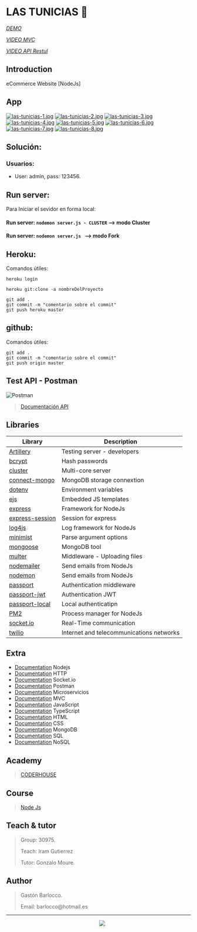 # LAS TUNICIAS  :cactus:

*<p>[DEMO](https://mototravelgastonbarlocco.netlify.app)*</p>
*<p>[VIDEO MVC](https://youtube.com/watch?v=OtUsP7-1rp8)*</p>
*<p>[VIDEO API Restul](https://youtube.com/watch?v=OtUsP7-1rp8)*</p>

## Introduction
eCommerce Website [NodeJs]

## App
[![las-tunicias-1.jpg](https://i.postimg.cc/65ssdsDn/las-tunicias-1.jpg)](https://postimg.cc/23xXDtjS)
[![las-tunicias-2.jpg](https://i.postimg.cc/wT5rL15Y/las-tunicias-2.jpg)](https://postimg.cc/1ftMZ5Yv)
[![las-tunicias-3.jpg](https://i.postimg.cc/wTzfq9Cf/las-tunicias-3.jpg)](https://postimg.cc/3WLC9QJm)
[![las-tunicias-4.jpg](https://i.postimg.cc/nrJkh1Pj/las-tunicias-4.jpg)](https://postimg.cc/WF5r90jT)
[![las-tunicias-5.jpg](https://i.postimg.cc/nhPGDxWt/las-tunicias-5.jpg)](https://postimg.cc/zyTgss5d)
[![las-tunicias-6.jpg](https://i.postimg.cc/1tpG2q39/las-tunicias-6.jpg)](https://postimg.cc/hztQ7hmw)
[![las-tunicias-7.jpg](https://i.postimg.cc/Qx6p2shW/las-tunicias-7.jpg)](https://postimg.cc/svhQWkBV)
[![las-tunicias-8.jpg](https://i.postimg.cc/TPbg5Dmr/las-tunicias-8.jpg)](https://postimg.cc/jWsLGCM5)

## Solución:

### Usuarios:
- User: admin, pass: 123456.

## Run server:
Para Iniciar el sevidor en forma local:
#### Run server: `nodemon server.js - CLUSTER`  --> modo Cluster
#### Run server: `nodemon server.js ` --> modo Fork

## Heroku:
Comandos útiles:
``` 
heroku login

heroku git:clone -a nombreDelProyecto 

git add .
git commit -m "comentario sobre el commit"
git push heroku master
```

## github:
Comandos útiles:
``` 
git add .
git commit -m "comentario sobre el commit"
git push origin master
```

## Test API - Postman
![Postman](https://img.shields.io/badge/Postman-FF6C37?style=for-the-badge&logo=Postman&logoColor=white)
> [Documentación API](https://documenter.getpostman.com/view/15433212/2s8YRcNwSy)


## Libraries

| Library                                                          | Description                 |
| ---------------------------------------------------------------- | --------------------------------------- |
| [Artillery](https://www.npmjs.com/package/artillery)             | Testing server - developers             |
| [bcrypt](https://www.npmjs.com/package/bcrypt)                   | Hash passwords                          |
| [cluster](https://www.npmjs.com/package/cluster)                 | Multi-core server                       |
| [connect-mongo](https://www.npmjs.com/package/connect-mongo)     | MongoDB storage connextion              |
| [dotenv](https://www.npmjs.com/package/dotenv)                   | Environment variables                   |
| [ejs](https://www.npmjs.com/package/ejs)                         | Embedded JS templates                   |
| [express](https://www.npmjs.com/package/express)                 | Framework for NodeJs                    |
| [express-session](https://www.npmjs.com/package/express-session) | Session for express                     |
| [log4js](https://www.npmjs.com/package/log4js)                   | Log framework for NodeJs                |
| [minimist](https://www.npmjs.com/package/minimist)               | Parse argument options                  |
| [mongoose](https://www.npmjs.com/package//mongoose)              | MongoDB tool                            |
| [multer](https://www.npmjs.com/package/multer)                   | Middleware - Uploading files            |
| [nodemailer](https://www.npmjs.com/package/nodemailer)           | Send emails from NodeJs                 |
| [nodemon](https://www.npmjs.com/package/nodemon)                 | Send emails from NodeJs                 |
| [passport](https://www.npmjs.com/package/passport)               | Authentication middleware               |
| [passport-jwt](https://www.npmjs.com/package/passport-jwt)       | Authentication JWT                      |
| [passport-local](https://www.npmjs.com/package/passport-local)   | Local authenticatipn                    |
| [PM2](https://www.npmjs.com/package/pm2)                         | Process manager for NodeJs              |
| [socket.io](https://www.npmjs.com/package/socket.io)             | Real-Time communication                 |
| [twilio](https://www.npmjs.com/package/twilio)                   | Internet and telecommunications networks|

## Extra
- [Documentation](https://nodejs.org/es/) Nodejs
- [Documentation](https://es.wikipedia.org/wiki/Protocolo_de_transferencia_de_hipertexto) HTTP
- [Documentation](https://en.wikipedia.org/wiki/Socket.IO) Socket.io
- [Documentation](https://www.postman.com) Postman
- [Documentation](https://aws.amazon.com/es/microservices/) Microservicios
- [Documentation](https://developer.mozilla.org/es/docs/Glossary/MVC) MVC
- [Documentation](https://es.wikipedia.org/wiki/JavaScript) JavaScript
- [Documentation](https://es.wikipedia.org/wiki/TypeScriptC) TypeScript
- [Documentation](https://es.wikipedia.org/wiki/HTML) HTML
- [Documentation](https://es.wikipedia.org/wiki/CSS) CSS
- [Documentation](https://es.wikipedia.org/wiki/MongoDB) MongoDB
- [Documentation](https://es.wikipedia.org/wiki/SQL) SQL
- [Documentation](https://es.wikipedia.org/wiki/NoSQL) NoSQL


## Academy
> [CODERHOUSE](https://www.coderhouse.com.uy)

## Course
> [Node Js](https://www.coderhouse.com.uy/online/programacion-backend)

## Teach & tutor
> <p>Group: 30975.</p>
> <p>Teach: Iram Gutierrez</p>
> <p>Tutor: Gonzalo Moure.</p> 

## Author
> <p>Gastón Barlocco. </p>
> <p>Email: barlocco@hotmail.es </p>


---
<p align='center'>
&nbsp;&nbsp;&nbsp;&nbsp;
  <a href="https://www.linkedin.com/in/gastón-barlocco-315756148/"><img src="https://img.shields.io/badge/linkedin-%230077B5.svg?&style=for-the-badge&logo=linkedin&logoColor=white" /></a>
</p>
